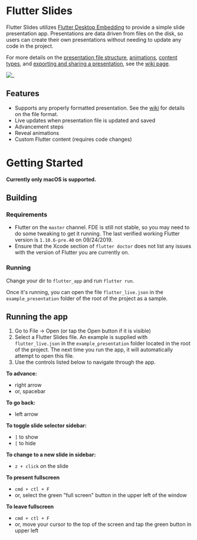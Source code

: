 # Flutter Slides

Flutter Slides utilizes [Flutter Desktop Embedding](https://github.com/google/flutter-desktop-embedding) to provide a simple slide presentation app.  Presentations are data driven from files on the disk, so users can create their own presentations without needing to update any code in the project. 
  
For more details on the [presentation file structure](https://github.com/flutter/slideplayer/wiki/Slide-Presentation-JSON-Structure), [animations](https://github.com/flutter/slideplayer/wiki/Slide-Presentation-JSON-Structure#animation-object), [content types](https://github.com/flutter/slideplayer/wiki/Content-Types), and [exporting and sharing a presentation](https://github.com/flutter/slideplayer/wiki/Exporting-and-Sharing-a-Presentation), see the [wiki page](https://github.com/flutter/slideplayer/wiki).
  
![\_](https://i.imgur.com/n3o7OZM.png)

## Features
- Supports any properly formatted presentation.  See the [wiki](https://github.com/flutter/slideplayer/wiki) for details on the file format.
- Live updates when presentation file is updated and saved
- Advancement steps
- Reveal animations
- Custom Flutter content (requires code changes)

# Getting Started
  
**Currently only macOS is supported.**  

## Building 

### Requirements
- Flutter on the `master` channel. FDE is still not stable, so you may need to do some tweaking to get it running.  The last verified working Flutter version is `1.10.6-pre.40` on 09/24/2019.
- Ensure that the Xcode section of `flutter doctor` does not list any issues with the version of Flutter you are currently on.

### Running
Change your dir to `flutter_app` and run `flutter run`.
  
Once it's running, you can open the file `flutter_live.json` in the `example_presentation` folder of the root of the project as a sample.

## Running the app
1. Go to File -> Open (or tap the Open button if it is visible)
2. Select a Flutter Slides file.  An example is supplied with `flutter_live.json`  in the `example_presentation` folder located in the root of the project.  The next time you run the app, it will automatically attempt to open this file.
3. Use the controls listed below to navigate through the app.

**To advance:**
- right arrow
- or, spacebar

**To go back:**
- left arrow

**To toggle slide selector sidebar:**
- `]` to show
- `[` to hide

**To change to a new slide in sidebar:**
- `z + click` on the slide
   
**To present fullscreen**
- `cmd + ctl + F`
- or, select the green "full screen" button in the upper left of the window
   
**To leave fullscreen**
- `cmd + ctl + F`
- or, move your cursor to the top of the screen and tap the green button in upper left

